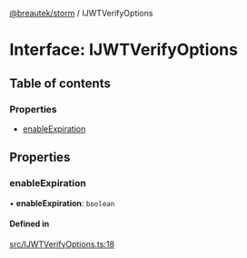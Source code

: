 [@breautek/storm](../README.md) / IJWTVerifyOptions

# Interface: IJWTVerifyOptions

## Table of contents

### Properties

- [enableExpiration](IJWTVerifyOptions.md#enableexpiration)

## Properties

### enableExpiration

• **enableExpiration**: `boolean`

#### Defined in

[src/IJWTVerifyOptions.ts:18](https://github.com/breautek/storm/blob/4b2254f/src/IJWTVerifyOptions.ts#L18)
